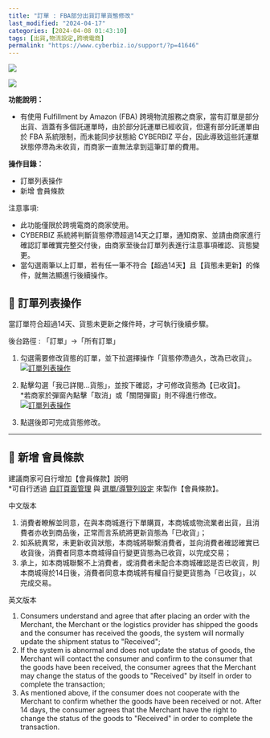```yaml
---
title: "訂單 : FBA部分出貨訂單貨態修改"
last_modified: "2024-04-17"
categories: [2024-04-08 01:43:10]
tags: [出貨,物流設定,跨境電商]
permalink: "https://www.cyberbiz.io/support/?p=41646"
---
```


![](https://www.cyberbiz.io/support/wp-content/uploads/適用站別.png)

[![](https://www.cyberbiz.io/support/wp-content/uploads/北美站.png)](https://www.cyberbiz.io/support/?page_id=32080)

**功能說明：**  

* 有使用 Fulfillment by Amazon (FBA) 跨境物流服務之商家，當有訂單是部分出貨、涵蓋有多個託運單時，由於部分託運單已經收貨，但還有部分託運單由於 FBA 系統限制，而未能同步狀態給 CYBERBIZ 平台，因此導致這些託運單狀態停滯為未收貨，而商家一直無法拿到這筆訂單的費用。

**操作目錄：**

* 訂單列表操作
* 新增 會員條款

注意事項:  

* 此功能僅限於跨境電商的商家使用。
* CYBERBIZ 系統將判斷貨態停滯超過14天之訂單，通知商家、並請由商家進行確認訂單確實完整交付後，由商家至後台訂單列表進行注意事項確認、貨態變更。
* 當勾選兩筆以上訂單，若有任一筆不符合【超過14天】且【貨態未更新】的條件，就無法顯進行後續操作。

## 📌 訂單列表操作


當訂單符合超過14天、貨態未更新之條件時，才可執行後續步驟。  

後台路徑 : 「訂單」→「所有訂單」  


1. 勾選需要修改貨態的訂單，並下拉選擇操作「貨態停滯過久，改為已收貨」。  
[![訂單列表操作](https://www.cyberbiz.io/support/wp-content/uploads/訂單-FBA部分出貨訂單貨態修改01.png)](https://www.cyberbiz.io/support/wp-content/uploads/訂單-FBA部分出貨訂單貨態修改01.png)



2. 點擊勾選「我已詳閱…貨態」，並按下確認，才可修改貨態為【已收貨】。  
*若商家於彈窗內點擊「取消」或「關閉彈窗」則不得進行修改。  
[![訂單列表操作](https://www.cyberbiz.io/support/wp-content/uploads/訂單-FBA部分出貨訂單貨態修改02.png)](https://www.cyberbiz.io/support/wp-content/uploads/訂單-FBA部分出貨訂單貨態修改02.png)



3. 點選後即可完成貨態修改。

* * *

## 📌 新增 會員條款


建議商家可自行增加【會員條款】說明  
*可自行透過 [自訂頁面管理](https://www.cyberbiz.io/support/?p=40485) 與 [選單/導覽列設定](https://www.cyberbiz.io/support/?p=33935) 來製作【會員條款】。  


中文版本

1. 消費者瞭解並同意，在與本商城進行下單購買，本商城或物流業者出貨，且消費者亦收到商品後，正常而言系統將更新貨態為「已收貨」；
2. 如系統異常，未更新收貨狀態，本商城將聯繫消費者，並向消費者確認確實已收貨後，消費者同意本商城得自行變更貨態為已收貨，以完成交易；
3. 承上，如本商城聯繫不上消費者，或消費者未配合本商城確認是否已收貨，則本商城得於14日後，消費者同意本商城將有權自行變更貨態為「已收貨」，以完成交易。

英文版本

1. Consumers understand and agree that after placing an order with the Merchant, the Merchant or the logistics provider has shipped the goods and the consumer has received the goods, the system will normally update the shipment status to "Received";
2. If the system is abnormal and does not update the status of goods, the Merchant will contact the consumer and confirm to the consumer that the goods have been received, the consumer agrees that the Merchant may change the status of the goods to "Received" by itself in order to complete the transaction;
3. As mentioned above, if the consumer does not cooperate with the Merchant to confirm whether the goods have been received or not. After 14 days, the consumer agrees that the Merchant have the right to change the status of the goods to "Received" in order to complete the transaction.

